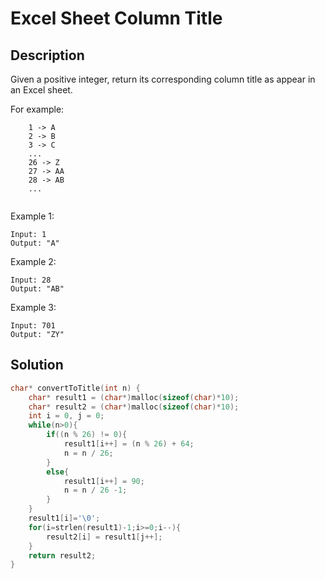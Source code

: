 # Excel Sheet Column Title
## Description
Given a positive integer, return its corresponding column title as appear in an Excel sheet.

For example:
```
    1 -> A
    2 -> B
    3 -> C
    ...
    26 -> Z
    27 -> AA
    28 -> AB 
    ... 
      
```

Example 1:
```
Input: 1
Output: "A"
```
Example 2:
```
Input: 28
Output: "AB"
```
Example 3:
```
Input: 701
Output: "ZY"
```
## Solution
```c
char* convertToTitle(int n) {
    char* result1 = (char*)malloc(sizeof(char)*10);
    char* result2 = (char*)malloc(sizeof(char)*10);
    int i = 0, j = 0;
    while(n>0){
        if((n % 26) != 0){
            result1[i++] = (n % 26) + 64;
            n = n / 26;
        }  
        else{
            result1[i++] = 90;  
            n = n / 26 -1; 
        }   
    }
    result1[i]='\0';
    for(i=strlen(result1)-1;i>=0;i--){
        result2[i] = result1[j++];
    }
    return result2;   
}
```